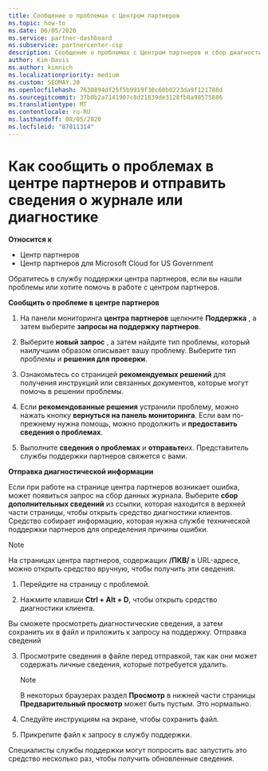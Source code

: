 ```yaml
---
title: Сообщение о проблемах с Центром партнеров
ms.topic: how-to
ms.date: 06/05/2020
ms.service: partner-dashboard
ms.subservice: partnercenter-csp
description: Сообщение о проблемах с Центром партнеров и сбор диагностической информации для сотрудников службы поддержки.
author: Kim-Davis
ms.author: kimnich
ms.localizationpriority: medium
ms.custom: SEOMAY.20
ms.openlocfilehash: 7630894df25f5b9919f30c60b0223da9f121788d
ms.sourcegitcommit: 37b0b2a7141907c8d21839de3128fb8a98575886
ms.translationtype: MT
ms.contentlocale: ru-RU
ms.lasthandoff: 08/05/2020
ms.locfileid: "87811314"
---
```

# <a name="how-to-report-problems-with-partner-center-and-submit-any-log-or-diagnostics-information"></a>Как сообщить о проблемах в центре партнеров и отправить сведения о журнале или диагностике

**Относится к**

- Центр партнеров
- Центр партнеров для Microsoft Cloud for US Government

Обратитесь в службу поддержки центра партнеров, если вы нашли проблемы или хотите помочь в работе с центром партнеров.

**Сообщить о проблеме в центре партнеров**

1. На панели мониторинга **центра партнеров** щелкните **Поддержка** , а затем выберите **запросы на поддержку партнеров**.

2. Выберите **новый запрос** , а затем найдите тип проблемы, который наилучшим образом описывает вашу проблему. Выберите тип проблемы и **решения для проверки**.

3. Ознакомьтесь со страницей **рекомендуемых решений** для получения инструкций или связанных документов, которые могут помочь в решении проблемы.

4. Если **рекомендованные решения** устранили проблему, можно нажать кнопку **вернуться на панель мониторинга**. Если вам по-прежнему нужна помощь, можно продолжить и **предоставить сведения о проблемах**.

5. Выполните **сведения о проблемах** и **отправьте**их. Представитель службы поддержки партнеров свяжется с вами.

**Отправка диагностической информации**

Если при работе на странице центра партнеров возникает ошибка, может появиться запрос на сбор данных журнала. Выберите **сбор дополнительных сведений** из ссылки, которая находится в верхней части страницы, чтобы открыть средство диагностики клиентов. Средство собирает информацию, которая нужна службе технической поддержки партнеров для определения причины ошибки. 

>[!NOTE]
>На страницах центра партнеров, содержащих **/ПКВ/** в URL-адресе, можно открыть средство вручную, чтобы получить эти сведения.

1. Перейдите на страницу с проблемой.

2. Нажмите клавиши **Ctrl + Alt + D**, чтобы открыть средство диагностики клиента.

Вы сможете просмотреть диагностические сведения, а затем сохранить их в файл и приложить к запросу на поддержку. Отправка сведений

3. Просмотрите сведения в файле перед отправкой, так как они может содержать личные сведения, которые потребуется удалить. 

    >[!NOTE]
    >В некоторых браузерах раздел **Просмотр** в нижней части страницы **Предварительный просмотр** может быть пустым. Это нормально.

4. Следуйте инструкциям на экране, чтобы сохранить файл.

5. Прикрепите файл к запросу в службу поддержки.

Специалисты службы поддержки могут попросить вас запустить это средство несколько раз, чтобы получить обновленные сведения.

